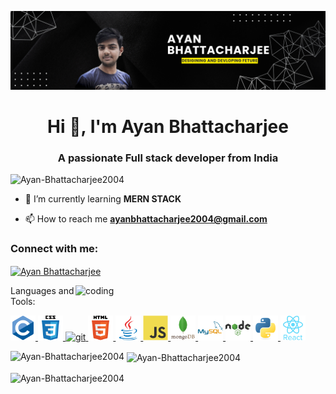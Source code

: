 ![logo](https://github.com/Ayan-Bhattacharjee2004/Ayan-Bhattacharjee2004/blob/main/Black%20and%20Yellow%20Web%20Developer%20LinkedIn%20Banner.png)
<h1 align="center">Hi 👋, I'm Ayan Bhattacharjee</h1>
<h3 align="center">A passionate Full stack developer from India</h3>

<p align="left"> <img src="https://komarev.com/ghpvc/?username=Ayan-Bhattacharjee2004&label=Profile%20views&color=0e75b6&style=flat" alt="Ayan-Bhattacharjee2004" /> </p>

- 🌱 I’m currently learning **MERN STACK**

- 📫 How to reach me **ayanbhattacharjee2004@gmail.com**

<h3 align="left">Connect with me:</h3>
<p align="left">
<a href="https://www.linkedin.com/in/ayan-bhattacharjee-97a5a92b0?utm_source=share&utm_campaign=share_via&utm_content=profile&utm_medium=android_app" target="blank"><img align="center" src="https://raw.githubusercontent.com/rahuldkjain/github-profile-readme-generator/master/src/images/icons/Social/linked-in-alt.svg" alt="Ayan Bhattacharjee" height="30" width="40" /></a>
</p>
<img align="right"alt="coding"width="400"src="https://user-images.githubusercontent.com/74038190/229223263-cf2e4b07-2615-4f87-9c38-e37600f8381a.gif"

<h3 align="left">Languages and Tools:</h3>
<p align="left"> 
  <a href="https://www.cprogramming.com/" target="_blank" rel="noreferrer"> 
    <img src="https://raw.githubusercontent.com/devicons/devicon/master/icons/c/c-original.svg" alt="c" width="40" height="40"/> 
  </a> 
  <a href="https://www.w3schools.com/css/" target="_blank" rel="noreferrer"> 
    <img src="https://raw.githubusercontent.com/devicons/devicon/master/icons/css3/css3-original-wordmark.svg" alt="css3" width="40" height="40"/> 
  </a> 
  <a href="https://git-scm.com/" target="_blank" rel="noreferrer"> 
    <img src="https://www.vectorlogo.zone/logos/git-scm/git-scm-icon.svg" alt="git" width="40" height="40"/> 
  </a> 
  <a href="https://www.w3.org/html/" target="_blank" rel="noreferrer"> 
    <img src="https://raw.githubusercontent.com/devicons/devicon/master/icons/html5/html5-original-wordmark.svg" alt="html5" width="40" height="40"/> 
  </a> 
  <a href="https://www.java.com" target="_blank" rel="noreferrer"> 
    <img src="https://raw.githubusercontent.com/devicons/devicon/master/icons/java/java-original.svg" alt="java" width="40" height="40"/> 
  </a> 
  <a href="https://developer.mozilla.org/en-US/docs/Web/JavaScript" target="_blank" rel="noreferrer"> 
    <img src="https://raw.githubusercontent.com/devicons/devicon/master/icons/javascript/javascript-original.svg" alt="javascript" width="40" height="40"/> 
  </a> 
  <a href="https://www.mongodb.com/" target="_blank" rel="noreferrer"> 
    <img src="https://raw.githubusercontent.com/devicons/devicon/master/icons/mongodb/mongodb-original-wordmark.svg" alt="mongodb" width="40" height="40"/> 
  </a> 
  <a href="https://www.mysql.com/" target="_blank" rel="noreferrer"> 
    <img src="https://raw.githubusercontent.com/devicons/devicon/master/icons/mysql/mysql-original-wordmark.svg" alt="mysql" width="40" height="40"/> 
  </a> 
  <a href="https://nodejs.org" target="_blank" rel="noreferrer"> 
    <img src="https://raw.githubusercontent.com/devicons/devicon/master/icons/nodejs/nodejs-original-wordmark.svg" alt="nodejs" width="40" height="40"/> 
  </a> 
  <a href="https://www.python.org" target="_blank" rel="noreferrer"> 
    <img src="https://raw.githubusercontent.com/devicons/devicon/master/icons/python/python-original.svg" alt="python" width="40" height="40"/> 
  </a> 
  <a href="https://reactjs.org/" target="_blank" rel="noreferrer"> 
    <img src="https://raw.githubusercontent.com/devicons/devicon/master/icons/react/react-original-wordmark.svg" alt="react" width="40" height="40"/> 
  </a> 
</p>

<p><img align="left" src="https://github-readme-stats.vercel.app/api/top-langs?username=Ayan-Bhattacharjee2004&show_icons=true&locale=en&layout=compact" alt="Ayan-Bhattacharjee2004" /></p>

<p>&nbsp;<img align="center" src="https://github-readme-stats.vercel.app/api?username=Ayan-Bhattacharjee2004&show_icons=true&locale=en" alt="Ayan-Bhattacharjee2004" /></p>

<p><img align="center" src="https://github-readme-streak-stats.herokuapp.com/?user=Ayan-Bhattacharjee2004&" alt="Ayan-Bhattacharjee2004" /></p>
